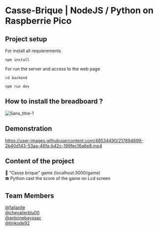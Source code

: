 # Casse-Brique | NodeJS / Python on Raspberrie Pico

<h2> Project setup </h2>

For install all requierements
```
npm install
```

For run the server and access to the web page
```
cd backend
```

```
npm run dev
```

<h2> How to install the breadboard ? </h2>

![Sans_titre-1](https://user-images.githubusercontent.com/48534490/217886944-610a720f-8a9a-49fc-bedb-65531f84895f.jpg)

<h2> Demonstration </h2>

https://user-images.githubusercontent.com/48534490/217894699-2b40d143-53aa-46fa-b42c-199fec16a6e8.mp4

## Content of the project

📔 "Casse brique" game (localhost:3000/game)
<br>
☎️ Python cast the score of the game on Lcd screen

## Team Members

[@failaxite](https://github.com/failaxite)
<br>
[@chevalierblu00](https://github.com/chevalierblu00)
<br>
[@antoinebayssac](https://github.com/antoinebayssac)
<br>
[@tinkode92](https://github.com/tinkode92)


